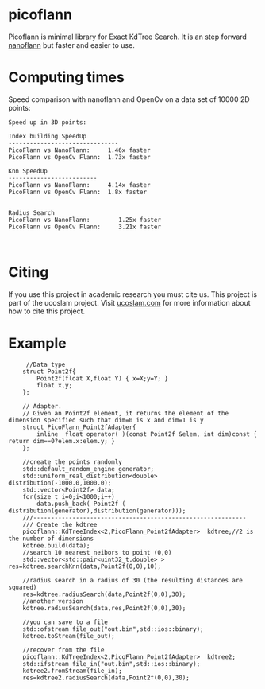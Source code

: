 picoflann
===================
Picoflann is minimal library for Exact KdTree Search. It is an step forward [nanoflann](https://github.com/jlblancoc/nanoflann) but faster and easier to use.
##
# Computing times

Speed comparison with nanoflann and OpenCv on a data set of 10000 2D points:

```
Speed up in 3D points:

Index building SpeedUp
-------------------------------
PicoFlann vs NanoFlann:     1.46x faster
PicoFlann vs OpenCv Flann:  1.73x faster

Knn SpeedUp
-------------------------
PicoFlann vs NanoFlann:     4.14x faster
PicoFlann vs OpenCv Flann:  1.8x faster


Radius Search 
PicoFlann vs NanoFlann:        1.25x faster
PicoFlann vs OpenCv Flann:     3.21x faster



```
##
# Citing

If you use this project in academic research you must cite us. This project is part of the ucoslam project. Visit [ucoslam.com](ucoslam.com) for more information
about how to cite this project.

##
# Example 
```
     //Data type
    struct Point2f{
        Point2f(float X,float Y) { x=X;y=Y; }
        float x,y;
    };

    // Adapter.
    // Given an Point2f element, it returns the element of the dimension specified such that dim=0 is x and dim=1 is y
    struct PicoFlann_Point2fAdapter{
        inline  float operator( )(const Point2f &elem, int dim)const { return dim==0?elem.x:elem.y; }
    };

    //create the points randomly
    std::default_random_engine generator;
    std::uniform_real_distribution<double> distribution(-1000.0,1000.0);
    std::vector<Point2f> data;
    for(size_t i=0;i<1000;i++)
        data.push_back( Point2f ( distribution(generator),distribution(generator)));
    ///------------------------------------------------------------
    /// Create the kdtree
    picoflann::KdTreeIndex<2,PicoFlann_Point2fAdapter>  kdtree;//2 is the number of dimensions
    kdtree.build(data);
    //search 10 nearest neibors to point (0,0)
    std::vector<std::pair<uint32_t,double> > res=kdtree.searchKnn(data,Point2f(0,0),10);

    //radius search in a radius of 30 (the resulting distances are squared)
    res=kdtree.radiusSearch(data,Point2f(0,0),30);
    //another version
    kdtree.radiusSearch(data,res,Point2f(0,0),30);

    //you can save to a file
    std::ofstream file_out("out.bin",std::ios::binary);
    kdtree.toStream(file_out);

    //recover from the file
    picoflann::KdTreeIndex<2,PicoFlann_Point2fAdapter>  kdtree2;
    std::ifstream file_in("out.bin",std::ios::binary);
    kdtree2.fromStream(file_in);
    res=kdtree2.radiusSearch(data,Point2f(0,0),30);
 ```
 
